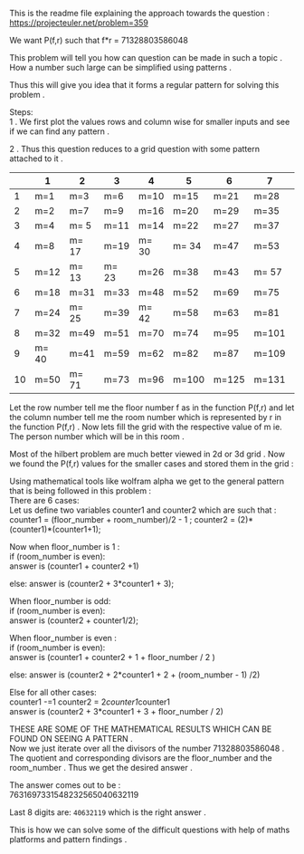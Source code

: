 This is the readme file explaining the approach towards the question : https://projecteuler.net/problem=359

We want P(f,r) such that f*r = 71328803586048


This problem will tell you how can question can be made in such a topic . How a number such large can be simplified using patterns .    

Thus this will give you idea that it forms a regular pattern for solving this problem .   

Steps:    
1 .  We first plot the values rows and column wise for smaller inputs and see if we can find any pattern  .

2 . Thus this question reduces to a grid question with some pattern attached to it .    

|    | 1   | 2    | 3    | 4    | 5    | 6   | 7    | 8    | 9    | 10    |
|----|-----|------|------|------|------|-----|------|------|------|-------|
| 1  | m=1 | m=3  | m=6  | m=10 | m=15 | m=21 | m=28 | m=36 | m=45 | m=55  |
| 2  | m=2 | m=7  | m=9  | m=16 | m=20 | m=29 | m=35 | m=46 | m=54 | m=67  |
| 3  | m=4 | m= 5 | m=11 | m=14 | m=22 | m=27 | m=37 | m=44   | m=56 | m=65  |
| 4  | m=8  | m= 17  |   m=19   |   m= 30  | m= 34    | m=47 | m=53 | m= 68    | m=76     | m= 93 |
| 5  | m=12  | m= 13  |   m=  23  |   m=26   |  m=38    | m=43 | m= 57 |   m= 64  | m=80     | m=89  |
| 6  | m=18  | m=31   |   m=33   |   m=48   |   m=52   | m=69 | m=75 |   m=94   |  m=102    | m=123 |
| 7  | m=24  | m= 25  |    m=39  |   m= 42  |   m=58   | m=63 | m=81 |  m= 88   |   m=108   | m=117 |
| 8  | m=32   |  m=49   |    m=51  |   m=70   |   m=74   | m=95 | m=101 |  m=124    |   m=132   | m=157 |
| 9  | m= 40  |  m=41   |    m=59  |   m=62   |   m=82   | m=87  | m=109 |  m= 116   |   m=140   | m=149    |
| 10 | m=50   |  m= 71  |    m=73  |   m=96   |   m=100   | m=125  | m=131   |  m=158    |   m=166   | m=195    |


Let the row number tell me the floor number f as in the function P(f,r) and let the column number tell me the room number which is represented by r in the function P(f,r) . Now lets fill the grid with the respective value of m ie. The person number which will be in this room . 


Most of the hilbert problem are much better viewed in 2d or 3d grid .
Now we found the P(f,r) values for the smaller cases and stored them in the grid  :

Using mathematical tools like wolfram alpha we get to the general pattern that is being followed in this problem :    
There are 6 cases:    
Let us define two variables counter1 and counter2 which are such that :    
counter1 = (floor_number + room_number)/2 - 1 ;
counter2 = (2)* (counter1)*(counter1+1);

Now when floor_number is 1 :    
if (room_number is even):  
answer is (counter1 + counter2 +1)

else:
answer is (counter2 + 3*counter1 + 3);    


When floor_number is odd:    
if (room_number is even):    
answer is (counter2 + counter1/2);  


When floor_number is even :    
if (room_number is even):    
answer is (counter1 + counter2 + 1 + floor_number / 2 )

else:
answer is (counter2 + 2*counter1 + 2 + (room_number - 1) /2)

Else for all other cases:    
counter1 -=1 
counter2 = 2*counter1*counter1     
answer is (counter2 + 3*counter1 + 3 + floor_number / 2)



THESE ARE SOME OF THE MATHEMATICAL RESULTS WHICH CAN BE FOUND ON SEEING A PATTERN .    
Now we just iterate over all the divisors of the number 71328803586048  . The quotient and corresponding divisors are the floor_number and the room_number . Thus we get the desired answer .  

The answer comes out to be :    
7631697331548232565040632119 


Last 8 digits are:
```40632119``` which is the right answer . 

This is how we can solve some of the difficult questions with help of maths platforms and pattern findings .    

